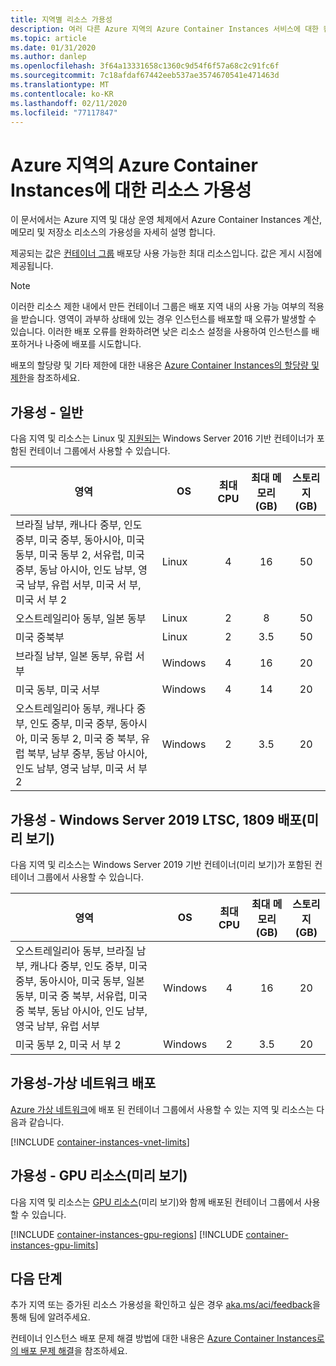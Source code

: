 ```yaml
---
title: 지역별 리소스 가용성
description: 여러 다른 Azure 지역의 Azure Container Instances 서비스에 대한 컴퓨팅 및 메모리 리소스 가용성입니다.
ms.topic: article
ms.date: 01/31/2020
ms.author: danlep
ms.openlocfilehash: 3f64a13331658c1360c9d54f6f57a68c2c91fc6f
ms.sourcegitcommit: 7c18afdaf67442eeb537ae3574670541e471463d
ms.translationtype: MT
ms.contentlocale: ko-KR
ms.lasthandoff: 02/11/2020
ms.locfileid: "77117847"
---
```

# <a name="resource-availability-for-azure-container-instances-in-azure-regions"></a>Azure 지역의 Azure Container Instances에 대한 리소스 가용성

이 문서에서는 Azure 지역 및 대상 운영 체제에서 Azure Container Instances 계산, 메모리 및 저장소 리소스의 가용성을 자세히 설명 합니다. 

제공되는 값은 [컨테이너 그룹](container-instances-container-groups.md) 배포당 사용 가능한 최대 리소스입니다. 값은 게시 시점에 제공됩니다. 

> [!NOTE]
> 이러한 리소스 제한 내에서 만든 컨테이너 그룹은 배포 지역 내의 사용 가능 여부의 적용을 받습니다. 영역이 과부하 상태에 있는 경우 인스턴스를 배포할 때 오류가 발생할 수 있습니다. 이러한 배포 오류를 완화하려면 낮은 리소스 설정을 사용하여 인스턴스를 배포하거나 나중에 배포를 시도합니다.

배포의 할당량 및 기타 제한에 대한 내용은 [Azure Container Instances의 할당량 및 제한](container-instances-quotas.md)을 참조하세요.

## <a name="availability---general"></a>가용성 - 일반

다음 지역 및 리소스는 Linux 및 [지원되는](container-instances-faq.md#what-windows-base-os-images-are-supported) Windows Server 2016 기반 컨테이너가 포함된 컨테이너 그룹에서 사용할 수 있습니다.

| 영역 | OS | 최대 CPU | 최대 메모리 (GB) | 스토리지(GB) |
| -------- | -- | :---: | :-----------: | :---: |
| 브라질 남부, 캐나다 중부, 인도 중부, 미국 중부, 동아시아, 미국 동부, 미국 동부 2, 서유럽, 미국 중부, 동남 아시아, 인도 남부, 영국 남부, 유럽 서부, 미국 서 부, 미국 서 부 2 | Linux | 4 | 16 | 50 |
| 오스트레일리아 동부, 일본 동부 | Linux | 2 | 8 | 50 |
| 미국 중북부 | Linux | 2 | 3.5 | 50 |
| 브라질 남부, 일본 동부, 유럽 서부 | Windows | 4 | 16 | 20 |
| 미국 동부, 미국 서부 | Windows | 4 | 14 | 20 |
| 오스트레일리아 동부, 캐나다 중부, 인도 중부, 미국 중부, 동아시아, 미국 동부 2, 미국 중 북부, 유럽 북부, 남부 중부, 동남 아시아, 인도 남부, 영국 남부, 미국 서 부 2 | Windows | 2 | 3.5 | 20 |

## <a name="availability---windows-server-2019-ltsc-1809-deployments-preview"></a>가용성 - Windows Server 2019 LTSC, 1809 배포(미리 보기)

다음 지역 및 리소스는 Windows Server 2019 기반 컨테이너(미리 보기)가 포함된 컨테이너 그룹에서 사용할 수 있습니다.

| 영역 | OS | 최대 CPU | 최대 메모리 (GB) | 스토리지(GB) |
| -------- | -- | :---: | :-----------: | :---: |
| 오스트레일리아 동부, 브라질 남부, 캐나다 중부, 인도 중부, 미국 중부, 동아시아, 미국 동부, 일본 동부, 미국 중 북부, 서유럽, 미국 중 북부, 동남 아시아, 인도 남부, 영국 남부, 유럽 서부 | Windows | 4 | 16 | 20 |
| 미국 동부 2, 미국 서 부 2 | Windows | 2 | 3.5 | 20 |


## <a name="availability---virtual-network-deployment"></a>가용성-가상 네트워크 배포

[Azure 가상 네트워크](container-instances-vnet.md)에 배포 된 컨테이너 그룹에서 사용할 수 있는 지역 및 리소스는 다음과 같습니다.

[!INCLUDE [container-instances-vnet-limits](../../includes/container-instances-vnet-limits.md)]

## <a name="availability---gpu-resources-preview"></a>가용성 - GPU 리소스(미리 보기)

다음 지역 및 리소스는 [GPU 리소스](container-instances-gpu.md)(미리 보기)와 함께 배포된 컨테이너 그룹에서 사용할 수 있습니다.

[!INCLUDE [container-instances-gpu-regions](../../includes/container-instances-gpu-regions.md)]
[!INCLUDE [container-instances-gpu-limits](../../includes/container-instances-gpu-limits.md)]

## <a name="next-steps"></a>다음 단계

추가 지역 또는 증가된 리소스 가용성을 확인하고 싶은 경우 [aka.ms/aci/feedback](https://aka.ms/aci/feedback)을 통해 팀에 알려주세요.

컨테이너 인스턴스 배포 문제 해결 방법에 대한 내용은 [Azure Container Instances로의 배포 문제 해결](container-instances-troubleshooting.md)을 참조하세요.
